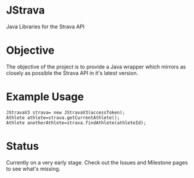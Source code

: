 JStrava
=======

Java Libraries for the Strava API

Objective
=======
The objective of the project is to provide a Java wrapper which mirrors as closely as possible the Strava API in it's latest version.


Example Usage
=======

    JStravaV3 strava= new JStravaV3(accessToken);
    Athlete athlete=strava.getCurrentAthlete();
    Athlete anotherAthlete=strava.findAthlete(athleteId);


Status
=======
Currently on a very early stage. Check out the Issues and Milestone pages to see what's missing.
